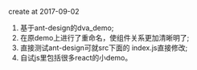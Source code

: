 create at 2017-09-02<br>
1. 基于ant-design的dva_demo;<br>
2. 在原demo上进行了重命名，使组件关系更加清晰明了;<br>
3. 直接测试ant-design可就src下面的 index.js直接修改;<br>
4. 自试js里包括很多react的小demo。<br>
